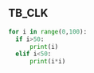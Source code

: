 <h2>TB_CLK</h2>


```python
for i in range(0,100):
  if i>50:
      print(i)
  elif i<50:
      print(i*i)
```
